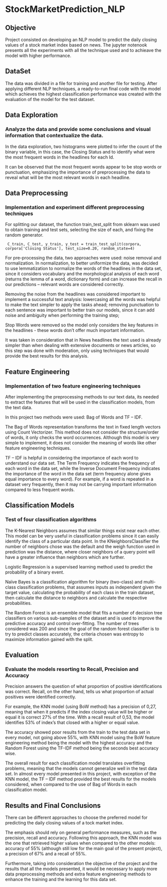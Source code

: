 # StockMarketPrediction_NLP
## Objective
Project consisted on developing an NLP model to predict the daily closing values of a stock market index based on news. The jupyter notenook presents all the experiments with all the technique used and to achieave the model with higher performance.
## DataSet
The data was divided in a file for training and another file for testing. After applying different NLP techniques, a ready-to-run final code with the model which achieves the highest classification performance was created with the evaluation of the model for the test dataset. 
## Data Exploration 
### Analyze the data and provide some conclusions and visual information that contextualize the data.
In the data exploration, two histograms were plotted to infer the count of the binary variable, in this case, the Closing Status and to identify what were the most frequent words in the headlines for each Id.

It can be observed that the most frequent words appear to be stop words or punctuation, emphasizing the importance of preprocessing the data to reveal what will be the most relevant words in each headline.
## Data Preprocessing 
### Implementation and experiment different preprocessing techniques
For splitting our dataset, the function train_test_split from sklearn was used to obtain training and test sets, selecting the size of each, and fixing the random generator. 

` C_train, C_test, y_train, y_test = train_test_split(corpora, corpora['Closing Status'], test_size=0.20, random_state=4)`

For pre-processing the data, two approaches were used: noise removal and normalization. In normalization, to better uniformize the data, was decided to use lemmatization to normalize the words of the headlines in the data set, since it considers vocabulary and the morphological analysis of each word (returns the lemma of a word, dictionary form) and can increase the recall in our predictions – relevant words are considered correctly. 

Removing the noise from the headlines was considered important to implement a successful text analysis: lowercasing all the words was helpful to make the text simpler to apply the tasks ahead; removing punctuation to each sentence was important to better train our models, since it can add noise and ambiguity when performing the training step; 

Stop Words were removed so the model only considers the key features in the headlines - these words don’t offer much important information.

It was taken in consideration that in News headlines the text used is already simpler than when dealing with extensive documents or news articles, so this step was done with moderation, only using techniques that would provide the best results for this analysis.

## Feature Engineering
### Implementation of two feature engineering techniques
After implementing the preprocessing methods to our text data, its needed to extract the features that will be used in the classification models, from the text data.

In this project two methods were used: Bag of Words and TF – IDF.

The Bag of Words representation transforms the text in fixed length vectors using Count Vectorizer. This method does not consider the structure/order of words, it only checks the word occurrences. Although this model is very simple to implement, it does not consider the meaning of words like other feature engineering techniques.

TF – IDF is helpful in considering the importance of each word to understand our data set. The Term Frequency indicates the frequency of each word in the data set, while the Inverse Document Frequency indicates the importance of the word in the data set (term frequency alone gives equal importance to every word). For example, if a word is repeated in a dataset very frequently, then it may not be carrying important information compared to less frequent words.

## Classification Models
### Test of four classification algorithms 
The K-Nearest Neighbors assumes that similar things exist near each other. This model can be very useful in classification problems since it can easily identify the class of a particular data point. In the KNeighborsClassifier the number of neighbors chose was the default and the weigh function used in prediction was the distance, where closer neighbors of a query point will have a greater influence than neighbors which are further.

Logistic Regression is a supervised learning method used to predict the probability of a binary event.

Naïve Bayes is a classification algorithm for binary (two-class) and multi-class classification problems, that assumes inputs as independent given the target value, calculating the probability of each class in the train dataset, then calculate the distance to neighbors and calculate the respective probabilities.

The Random Forest is an ensemble model that fits a number of decision tree classifiers on various sub-samples of the dataset and is used to improve the predictive accuracy and control over-fitting. The number of trees considered was 200 and since the goal of the random forest classifier is to try to predict classes accurately, the criteria chosen was entropy to maximize information gained with the split.

## Evaluation 
### Evaluate the models resorting to Recall, Precision and Accuracy
Precision answers the question of what proportion of positive identifications was correct. Recall, on the other hand, tells us what proportion of actual positives were identified correctly.

For example, the KNN model (using BoW method) has a precision of 0,27, meaning that when it predicts if the index closing value will be higher or equal it is correct 27% of the time. With a recall result of 0,53, the model identifies 53% of index’s that closed with a higher or equal value.

The accuracy showed poor results from the train to the test data set in every model, not going above 55%, with KNN model using the BoW feature engineering method being the model with the highest accuracy and the Random Forest using the TF-IDF method being the seconds best accuracy wise.

The overall result for each classification model translates overfitting problems, meaning that the models cannot generalize well in the test data set.
In almost every model presented in this project, with exception of the KNN model, the TF – IDF method provided the best results for the models considered, when compared to the use of Bag of Words in each classification model.

## Results and Final Conclusions
There can be different approaches to choose the preferred model for predicting the daily closing values of a tock market index.

The emphasis should rely on general performance measures, such as the precision, recall and accuracy. Following this approach, the KNN model was the one that retrieved higher values when compared to the other models: accuracy of 55% (although still low for the main goal of the present project), a precision of 67% and a recall of 55%.

Furthermore, taking into consideration the objective of the project and the results that all the models presented, it would be necessary to apply more data preprocessing methods and extra feature engineering methods to enhance the training and the learning for this data set.
